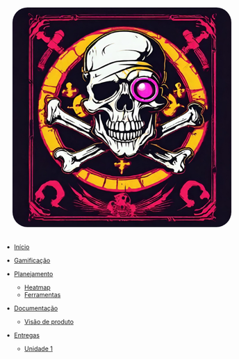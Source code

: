 
<img alt="Brasao" src="assets/brasao.png" style="border-radius: 10%; padding: 20px">

* [Início](/)

* [Gamificação](./Gamificacao/Gamificacao.md)

* [Planejamento]()
    - [Heatmap](./Planejamento/heatmap.md)
    - [Ferramentas](./Planejamento/ferramentas.md)

* [Documentação]()
    - [Visão de produto](./Documentacao/visaoProduto.md)

* [Entregas]()
    - [Unidade 1](Apresentacao/apresentacao.md)
